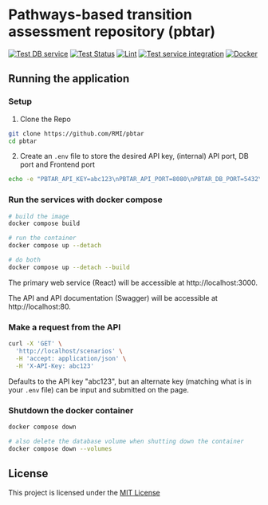 # Pathways-based transition assessment repository (pbtar)

[![Test DB service](https://github.com/RMI/pbtar/actions/workflows/db-test.yml/badge.svg)](https://github.com/RMI/pbtar/actions/workflows/db-test.yml)
[![Test Status](https://github.com/RMI/pbtar/actions/workflows/api-test.yml/badge.svg?branch=main)](https://github.com/RMI/pbtar/actions/workflows/api-test.yml)
[![Lint](https://github.com/RMI/pbtar/actions/workflows/api-lint.yml/badge.svg?branch=main)](https://github.com/RMI/pbtar/actions/workflows/api-lint.yml)
[![Test service integration](https://github.com/RMI/pbtar/actions/workflows/integration-test.yml/badge.svg)](https://github.com/RMI/pbtar/actions/workflows/integration-test.yml)
[![Docker](https://github.com/RMI/pbtar/actions/workflows/api-docker-build-and-push.yml/badge.svg?branch=main)](https://github.com/RMI/pbtar/actions/workflows/api-docker-build-and-push.yml)

## Running the application

### Setup

1. Clone the Repo

```sh
git clone https://github.com/RMI/pbtar
cd pbtar
```

2. Create an `.env` file to store the desired API key, (internal) API port, DB port and Frontend port
```sh
echo -e "PBTAR_API_KEY=abc123\nPBTAR_API_PORT=8080\nPBTAR_DB_PORT=5432\nPBTAR_FRONTEND_PORT=3000" > .env
```

### Run the services with docker compose

```sh
# build the image
docker compose build

# run the container
docker compose up --detach

# do both
docker compose up --detach --build
```

The primary web service (React) will be accessible at http://localhost:3000.

The API and API documentation (Swagger) will be accessible at http://localhost:80.

### Make a request from the API

```sh
curl -X 'GET' \
  'http://localhost/scenarios' \
  -H 'accept: application/json' \
  -H 'X-API-Key: abc123'
```

Defaults to the API key "abc123", but an alternate key (matching what is in your `.env` file) can be input and submitted on the page.

### Shutdown the docker container

```sh
docker compose down

# also delete the database volume when shutting down the container
docker compose down --volumes
```

## License
 This project is licensed under the [MIT License](LICENSE.txt) 
